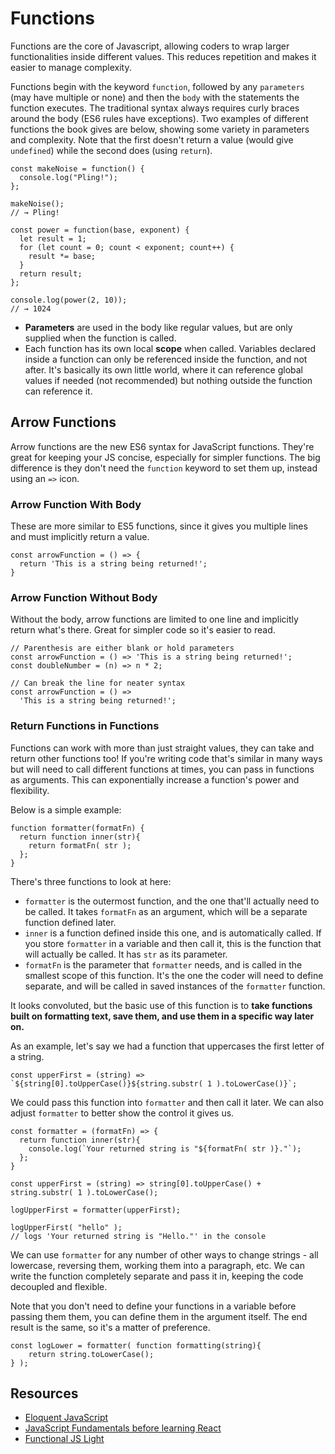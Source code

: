 # Functions

Functions are the core of Javascript, allowing coders to wrap larger functionalities inside different values. This reduces repetition and makes it easier to manage complexity.

Functions begin with the keyword `function`, followed by any `parameters` (may have multiple or none) and then the `body` with the statements the function executes. The traditional syntax always requires curly braces around the body (ES6 rules have exceptions). Two examples of different functions the book gives are below, showing some variety in parameters and complexity. Note that the first doesn't return a value (would give `undefined`) while the second does (using `return`).

```
const makeNoise = function() {
  console.log("Pling!");
};

makeNoise();
// → Pling!

const power = function(base, exponent) {
  let result = 1;
  for (let count = 0; count < exponent; count++) {
    result *= base;
  }
  return result;
};

console.log(power(2, 10));
// → 1024
```

* **Parameters** are used in the body like regular values, but are only supplied when the function is called.
* Each function has its own local **scope** when called. Variables declared inside a function can only be referenced inside the function, and not after. It's basically its own little world, where it can reference global values if needed (not recommended) but nothing outside the function can reference it.

## Arrow Functions

Arrow functions are the new ES6 syntax for JavaScript functions. They're great for keeping your JS concise, especially for simpler functions. The big difference is they don't need the `function` keyword to set them up, instead using an `=>` icon.

### Arrow Function With Body

These are more similar to ES5 functions, since it gives you multiple lines and must implicitly return a value.

```
const arrowFunction = () => {
  return 'This is a string being returned!';
}
```

### Arrow Function Without Body

Without the body, arrow functions are limited to one line and implicitly return what's there. Great for simpler code so it's easier to read.

```
// Parenthesis are either blank or hold parameters
const arrowFunction = () => 'This is a string being returned!';
const doubleNumber = (n) => n * 2;

// Can break the line for neater syntax
const arrowFunction = () =>
  'This is a string being returned!';
```

### Return Functions in Functions

Functions can work with more than just straight values, they can take and return other functions too! If you're writing code that's similar in many ways but will need to call different functions at times, you can pass in functions as arguments. This can exponentially increase a function's power and flexibility.

Below is a simple example:

```
function formatter(formatFn) {
  return function inner(str){
    return formatFn( str );
  };
}
```

There's three functions to look at here:

* `formatter` is the outermost function, and the one that'll actually need to be called. It takes `formatFn` as an argument, which will be a separate function defined later.
* `inner` is a function defined inside this one, and is automatically called. If you store `formatter` in a variable and then call it, this is the function that will actually be called. It has `str` as its parameter.
* `formatFn` is the parameter that `formatter` needs, and is called in the smallest scope of this function. It's the one the coder will need to define separate, and will be called in saved instances of the `formatter` function.

It looks convoluted, but the basic use of this function is to **take functions built on formatting text, save them, and use them in a specific way later on.**

As an example, let's say we had a function that uppercases the first letter of a string.

```
const upperFirst = (string) => `${string[0].toUpperCase()}${string.substr( 1 ).toLowerCase()}`;
```

We could pass this function into `formatter` and then call it later. We can also adjust `formatter` to better show the control it gives us.

```
const formatter = (formatFn) => {
  return function inner(str){
    console.log(`Your returned string is "${formatFn( str )}."`);
  };
}

const upperFirst = (string) => string[0].toUpperCase() + string.substr( 1 ).toLowerCase();

logUpperFirst = formatter(upperFirst);

logUpperFirst( "hello" );
// logs 'Your returned string is "Hello."' in the console
```

We can use `formatter` for any number of other ways to change strings - all lowercase, reversing them, working them into a paragraph, etc. We can write the function completely separate and pass it in, keeping the code decoupled and flexible.

Note that you don't need to define your functions in a variable before passing them them, you can define them in the argument itself. The end result is the same, so it's a matter of preference.

```
const logLower = formatter( function formatting(string){
    return string.toLowerCase();
} );
```

## Resources

* [Eloquent JavaScript](http://eloquentjavascript.net/)
* [JavaScript Fundamentals before learning React](https://www.robinwieruch.de/javascript-fundamentals-react-requirements/#react-javascript)
* [Functional JS Light](https://github.com/getify/Functional-Light-JS)
